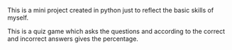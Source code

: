 This is a mini project created in python just to reflect the basic skills of myself.

This is a quiz game which asks the questions and according to the correct and incorrect answers gives the percentage.
